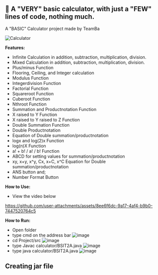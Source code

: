 <h2>📄 A "VERY" basic calculator, with just a "FEW" lines of code, nothing much.<br></h2>

A "BASIC" Calculator project made by TeamBa


![Calculator](https://github.com/user-attachments/assets/8f64d096-38bc-4391-91a7-443ef909ab9f)


**Features:**
  - Infinite Calculation in addition, subtraction, multiplication, division.
  - Mixed Calculation in addition, subtraction, multiplication, division.
  - Plus/minus Function
  - Flooring, Ceiling, and Integer calculation
  - Modulus Function
  - Integerdivision Function
  - Factorial Function
  - Squareroot Function
  - Cuberoot Function
  - Nthroot Function
  - Summation and Productnotation Function
  - X raised to Y Function
  - X raised to Y raised to Z Function
  - Double Summation Function
  - Double Productnotation
  - Equation of Double summation/productnotation
  - logx and log(2)x Function
  - log(n)X Function
  - a! + b! / a! / b! Function
  - ABCD for setting values for summation/productnotation
  - xy, x+y, x^y, Cx, x+C, x^C Equation for Double summation/productnotation
  - ANS button and;
  - Number Format Button

**How to Use:**
- View the video below

https://github.com/user-attachments/assets/8ee6f6dc-9a17-4af4-b9b0-7447520764c5


**How to Run:**
- Open folder
- type cmd on the address bar
  ![image](https://github.com/user-attachments/assets/61bd6f26-30da-480e-bd52-c3020d10b512)
- cd Project/src
  ![image](https://github.com/user-attachments/assets/8197c62a-ebad-478c-8a70-b08320f5689a)
- type Javac calculator/BSIT2A.java
  ![image](https://github.com/user-attachments/assets/138e9901-08c2-4c92-a510-c02fb9f777fc)
- type java calculator/BSIT2A.java
  ![image](https://github.com/user-attachments/assets/63c435bd-60e1-4070-87ca-b210f0140f18)


**Creating jar file**
-





